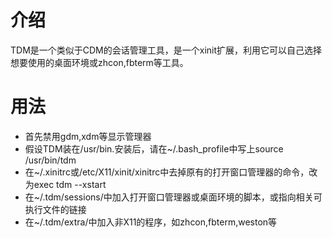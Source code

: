 # 介绍 #

TDM是一个类似于CDM的会话管理工具，是一个xinit扩展，利用它可以自己选择想要使用的桌面环境或zhcon,fbterm等工具。


# 用法 #

  * 首先禁用gdm,xdm等显示管理器
  * 假设TDM装在/usr/bin.安装后，请在~/.bash\_profile中写上source /usr/bin/tdm
  * 在~/.xinitrc或/etc/X11/xinit/xinitrc中去掉原有的打开窗口管理器的命令，改为exec tdm --xstart
  * 在~/.tdm/sessions/中加入打开窗口管理器或桌面环境的脚本，或指向相关可执行文件的链接
  * 在~/.tdm/extra/中加入非X11的程序，如zhcon,fbterm,weston等
